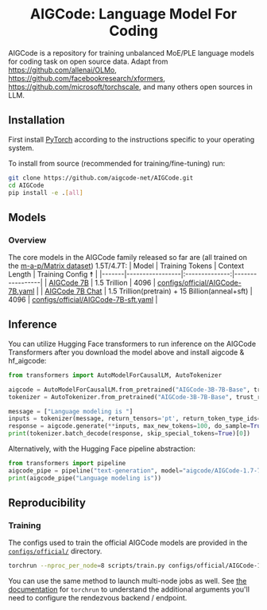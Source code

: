 <div align="center">
  <br>
  <br>
  <h1>AIGCode: Language Model For Coding</h1>
</div>

AIGCode is a repository for training unbalanced MoE/PLE language models for coding task on open source data. 
Adapt from https://github.com/allenai/OLMo, https://github.com/facebookresearch/xformers, https://github.com/microsoft/torchscale, and many others open sources in LLM. 

## Installation

First install [PyTorch](https://pytorch.org) according to the instructions specific to your operating system.

To install from source (recommended for training/fine-tuning) run:

```bash
git clone https://github.com/aigcode-net/AIGCode.git
cd AIGCode
pip install -e .[all]
```

## Models

### Overview

The core models in the AIGCode family released so far are (all trained on the [m-a-p/Matrix dataset](https://huggingface.co/datasets/m-a-p/Matrix)) 1.5T/4.7T: 
| Model | Training Tokens | Context Length | Training Config ☨ |
|-------|-----------------|:--------------:|-----------------|
| [AIGCode 7B](https://huggingface.co/aigcode/AIGCode-3B-7B-Base) | 1.5 Trillion | 4096 | [configs/official/AIGCode-7B.yaml](https://github.com/aigcode-net/AIGCode/blob/open_source/configs/official/AIGCode-7B.yaml) |
| [AIGCode 7B Chat](https://huggingface.co/aigcode/AIGCode-3B-7B-chat-v0.1) | 1.5 Trillion(pretrain) + 15 Billion(anneal+sft)  | 4096 | [configs/official/AIGCode-7B-sft.yaml](https://github.com/aigcode-net/AIGCode/blob/open_source/configs/official/AIGCode-7B-sft.yaml) |


## Inference

You can utilize Hugging Face transformers to run inference on the AIGCode Transformers after you download the model above and install aigcode & hf_aigcode:

```python
from transformers import AutoModelForCausalLM, AutoTokenizer

aigcode = AutoModelForCausalLM.from_pretrained("AIGCode-3B-7B-Base", trust_remote_code=True)
tokenizer = AutoTokenizer.from_pretrained("AIGCode-3B-7B-Base", trust_remote_code=True)

message = ["Language modeling is "]
inputs = tokenizer(message, return_tensors='pt', return_token_type_ids=False)
response = aigcode.generate(**inputs, max_new_tokens=100, do_sample=True, top_k=50, top_p=0.95)
print(tokenizer.batch_decode(response, skip_special_tokens=True)[0])
```

Alternatively, with the Hugging Face pipeline abstraction:

```python
from transformers import pipeline
aigcode_pipe = pipeline("text-generation", model="aigcode/AIGCode-1.7-7B-hf")
print(aigcode_pipe("Language modeling is"))
```

## Reproducibility

### Training

The configs used to train the official AIGCode models are provided in the [`configs/official/`](https://github.com/aigcode-net/AIGCode/blob/open_source/configs/official) directory.

```bash
torchrun --nproc_per_node=8 scripts/train.py configs/official/AIGCode-1B.yaml
```

You can use the same method to launch multi-node jobs as well. See [the documentation](https://pytorch.org/docs/stable/elastic/run.html) for `torchrun` to understand the additional arguments you'll need to configure the rendezvous backend / endpoint.
